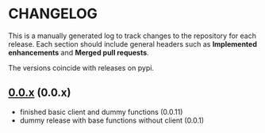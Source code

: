 # CHANGELOG

This is a manually generated log to track changes to the repository for each release. 
Each section should include general headers such as **Implemented enhancements** 
and **Merged pull requests**. 

The versions coincide with releases on pypi.

## [0.0.x](https://github.com/vsoch/codeart/tree/master) (0.0.x)
 - finished basic client and dummy functions (0.0.11)
 - dummy release with base functions without client (0.0.1)

